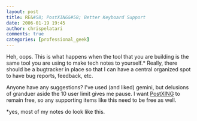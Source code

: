 ```yaml
---
layout: post
title: RE&#58; PostXING&#58; Better Keyboard Support
date: 2006-01-19 19:45
author: chrispelatari
comments: true
categories: [professional_geek]
---
```


<p>Heh, oops. This is what happens when the tool that you are building is the
same tool you are using to make tech notes to yourself.* Really, there should be
a bugtracker in place so that I can have a central organized spot to have bug
reports, feedback, etc.</p>
<p>Anyone have any suggestions? I've used (and liked) gemini, but delusions of
granduer aside the 10 user limit gives me pause. I want <a href="http://postxing.net">PostXING</a> to remain free, so any supporting
items like this need to be free as well.</p>
<p>*yes, most of my notes do look like this.</p>
